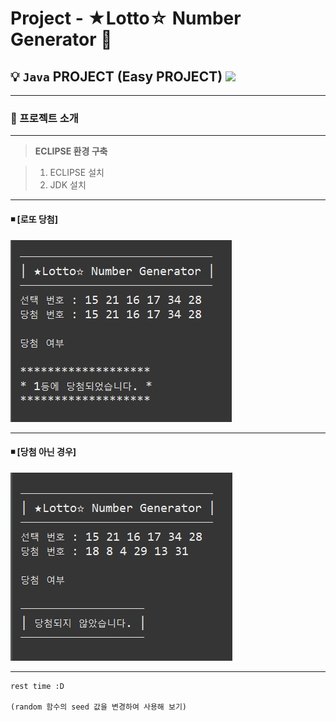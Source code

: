 # **Project - ★Lotto☆ Number Generator**  🧮

 ## 💡 `Java` PROJECT (Easy PROJECT) <img src="https://img.shields.io/badge/Java-17-purple">


---

### 🧾 프로젝트 소개 

---

>**ECLIPSE 환경 구축**

> 1. ECLIPSE 설치
> 2. JDK 설치

---


#### ◾ [로또 당첨]

<img src="img/1.jpg">

---

#### ◾ [당첨 아닌 경우]

<img src="img/no.jpg">

---

```
rest time :D

(random 함수의 seed 값을 변경하여 사용해 보기)
```



